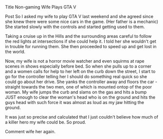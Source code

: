 Title
Non-gaming Wife Plays GTA V

Post
So I asked my wife to play GTA V last weekend and she agreed since she knew there were some nice cars in the game. (Her father is a mechanic) She started slowly with the controls and started getting used to them.

 Taking a cruise up in the Hills and the surrounding areas careful to follow the red lights at intersections if she could help it. I told her she wouldn't get in trouble for running them. She then proceeded to speed up and get lost in the world. 

Now, my wife is not a horror movie watcher and even squirms at rape scenes in shows especially before bed. So when she pulls up to a corner and a women calls for help to her left on the curb down the street, I start to go for the controller telling her I should do something real quick so she could go about her drive. She yanks the controller away and floors the car - straight towards the two men, one of which is mounted ontop of the poor woman. My wife jumps the curb and slams on the gas and hits a bump JUST enough to clear the woman's head who is on the ground and hits the guys head with such force it was almost as loud as my jaw hitting the ground. 

It was just so precise and calculated that I just couldn't believe how much of a killer hero my wife could be. So proud.

Comment
wife her again.
